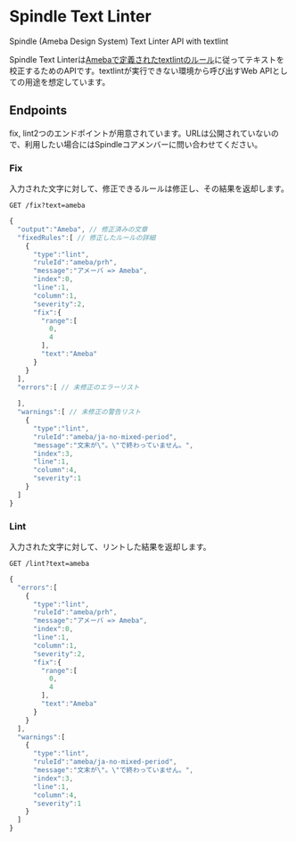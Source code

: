 # Spindle Text Linter

Spindle (Ameba Design System) Text Linter API with textlint

Spindle Text Linterは[Amebaで定義されたtextlintのルール](https://github.com/openameba/textlint-rule-preset-ameba)に従ってテキストを校正するためのAPIです。textlintが実行できない環境から呼び出すWeb APIとしての用途を想定しています。

## Endpoints

fix, lint2つのエンドポイントが用意されています。URLは公開されていないので、利用したい場合にはSpindleコアメンバーに問い合わせてください。

### Fix

入力された文字に対して、修正できるルールは修正し、その結果を返却します。

`GET /fix?text=ameba`

```JavaScript
{
  "output":"Ameba", // 修正済みの文章
  "fixedRules":[ // 修正したルールの詳細
    {
      "type":"lint",
      "ruleId":"ameba/prh",
      "message":"アメーバ => Ameba",
      "index":0,
      "line":1,
      "column":1,
      "severity":2,
      "fix":{
        "range":[
          0,
          4
        ],
        "text":"Ameba"
      }
    }
  ],
  "errors":[ // 未修正のエラーリスト
    
  ],
  "warnings":[ // 未修正の警告リスト
    {
      "type":"lint",
      "ruleId":"ameba/ja-no-mixed-period",
      "message":"文末が\"。\"で終わっていません。",
      "index":3,
      "line":1,
      "column":4,
      "severity":1
    }
  ]
}
```

### Lint

入力された文字に対して、リントした結果を返却します。

`GET /lint?text=ameba`

```JavaScript
{
  "errors":[
    {
      "type":"lint",
      "ruleId":"ameba/prh",
      "message":"アメーバ => Ameba",
      "index":0,
      "line":1,
      "column":1,
      "severity":2,
      "fix":{
        "range":[
          0,
          4
        ],
        "text":"Ameba"
      }
    }
  ],
  "warnings":[
    {
      "type":"lint",
      "ruleId":"ameba/ja-no-mixed-period",
      "message":"文末が\"。\"で終わっていません。",
      "index":3,
      "line":1,
      "column":4,
      "severity":1
    }
  ]
}
```
